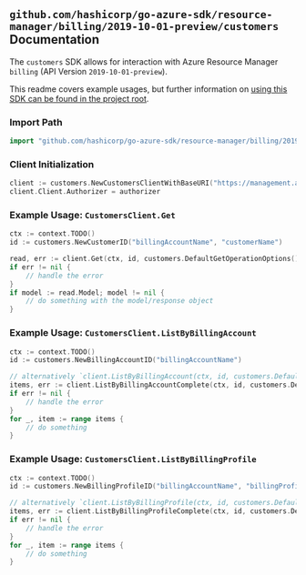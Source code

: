
## `github.com/hashicorp/go-azure-sdk/resource-manager/billing/2019-10-01-preview/customers` Documentation

The `customers` SDK allows for interaction with Azure Resource Manager `billing` (API Version `2019-10-01-preview`).

This readme covers example usages, but further information on [using this SDK can be found in the project root](https://github.com/hashicorp/go-azure-sdk/tree/main/docs).

### Import Path

```go
import "github.com/hashicorp/go-azure-sdk/resource-manager/billing/2019-10-01-preview/customers"
```


### Client Initialization

```go
client := customers.NewCustomersClientWithBaseURI("https://management.azure.com")
client.Client.Authorizer = authorizer
```


### Example Usage: `CustomersClient.Get`

```go
ctx := context.TODO()
id := customers.NewCustomerID("billingAccountName", "customerName")

read, err := client.Get(ctx, id, customers.DefaultGetOperationOptions())
if err != nil {
	// handle the error
}
if model := read.Model; model != nil {
	// do something with the model/response object
}
```


### Example Usage: `CustomersClient.ListByBillingAccount`

```go
ctx := context.TODO()
id := customers.NewBillingAccountID("billingAccountName")

// alternatively `client.ListByBillingAccount(ctx, id, customers.DefaultListByBillingAccountOperationOptions())` can be used to do batched pagination
items, err := client.ListByBillingAccountComplete(ctx, id, customers.DefaultListByBillingAccountOperationOptions())
if err != nil {
	// handle the error
}
for _, item := range items {
	// do something
}
```


### Example Usage: `CustomersClient.ListByBillingProfile`

```go
ctx := context.TODO()
id := customers.NewBillingProfileID("billingAccountName", "billingProfileName")

// alternatively `client.ListByBillingProfile(ctx, id, customers.DefaultListByBillingProfileOperationOptions())` can be used to do batched pagination
items, err := client.ListByBillingProfileComplete(ctx, id, customers.DefaultListByBillingProfileOperationOptions())
if err != nil {
	// handle the error
}
for _, item := range items {
	// do something
}
```

